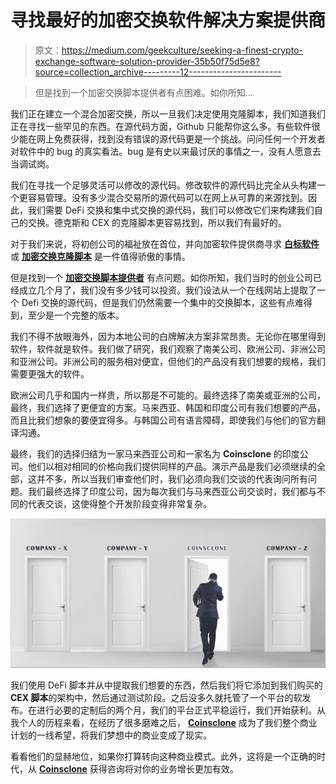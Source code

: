 # 寻找最好的加密交换软件解决方案提供商

> 原文：<https://medium.com/geekculture/seeking-a-finest-crypto-exchange-software-solution-provider-35b50f75d5e8?source=collection_archive---------12----------------------->

> 但是找到一个加密交换脚本提供者有点困难。如你所知…

我们正在建立一个混合加密交换，所以一旦我们决定使用克隆脚本，我们知道我们正在寻找一些罕见的东西。在源代码方面，Github 只能帮你这么多。有些软件很少能在网上免费获得，找到没有错误的源代码更是一个挑战。问问任何一个开发者对软件中的 bug 的真实看法。bug 是有史以来最讨厌的事情之一，没有人愿意去当调试岗。

我们在寻找一个足够灵活可以修改的源代码。修改软件的源代码比完全从头构建一个更容易管理。没有多少混合交易所的源代码可以在网上从可靠的来源找到。因此，我们需要 DeFi 交换和集中式交换的源代码，我们可以修改它们来构建我们自己的交换。德克斯和 CEX 的克隆脚本更容易找到，所以我们有最好的。

对于我们来说，将初创公司的福祉放在首位，并向加密软件提供商寻求 [**白标软件**](https://www.coinsclone.com/white-label-crypto-exchange-software/) 或 [**加密交换克隆脚本**](https://www.coinsclone.com/blog/top-10-cryptocurrency-exchange-clone-script/) 是一件值得骄傲的事情。

但是找到一个 [**加密交换脚本提供者**](/geekculture/how-to-choose-a-finest-cryptocurrency-exchange-software-solution-provider-bb63be00fc5) 有点问题。如你所知，我们当时的创业公司已经成立几个月了，我们没有多少钱可以投资。我们设法从一个在线网站上提取了一个 Defi 交换的源代码，但是我们仍然需要一个集中的交换脚本，这些有点难得到，至少是一个完整的版本。

我们不得不放眼海外，因为本地公司的白牌解决方案非常昂贵。无论你在哪里得到软件，软件就是软件。我们做了研究，我们观察了南美公司、欧洲公司、非洲公司和亚洲公司。非洲公司的服务相对便宜，但他们的产品没有我们想要的规格，我们需要更强大的软件。

欧洲公司几乎和国内一样贵，所以那是不可能的。最终选择了南美或亚洲的公司，最终，我们选择了更便宜的方案。马来西亚、韩国和印度公司有我们想要的产品，而且比我们想象的要便宜得多。与韩国公司有语言障碍，即使我们与他们的官方翻译沟通。

最终，我们的选择归结为一家马来西亚公司和一家名为 **Coinsclone** 的印度公司。他们以相对相同的价格向我们提供同样的产品。演示产品是我们必须继续的全部，这并不多，所以当我们审查他们时，我们必须向我们交谈的代表询问所有问题。我们最终选择了印度公司，因为每次我们与马来西亚公司交谈时，我们都与不同的代表交谈，这使得整个开发阶段变得非常复杂。

![](img/2e707a1adc52dcd8fd01d6b088ab02fb.png)

我们使用 DeFi 脚本并从中提取我们想要的东西，然后我们将它添加到我们购买的 **CEX 脚本**的架构中，然后通过测试阶段。之后没多久就托管了一个平台的软发布。在进行必要的定制后的两个月，我们的平台正式平稳运行，我们开始获利。从我个人的历程来看，在经历了很多磨难之后， [**Coinsclone**](https://www.coinsclone.com/?utm_source=exp&utm_campaign=VKV) 成为了我们整个商业计划的一线希望，将我们梦想中的商业变成了现实。

看看他们的显赫地位，如果你打算转向这种商业模式。此外，这将是一个正确的时代，从 [**Coinsclone**](/geekculture/coinsclone-why-choose-us-e3a9c32d7936) 获得咨询将对你的业务增长更加有效。